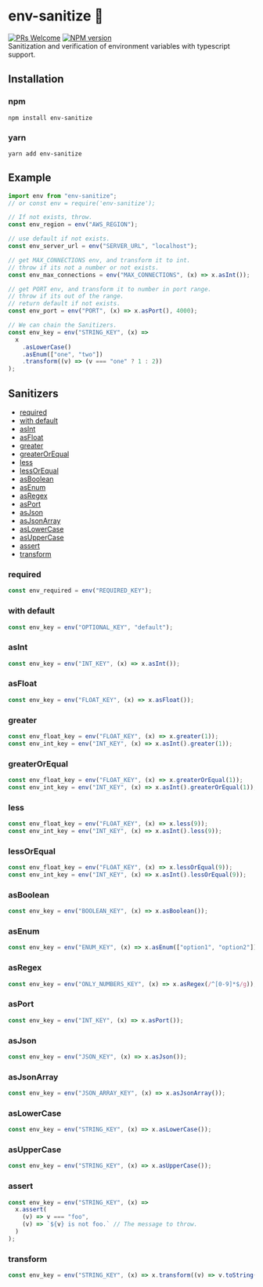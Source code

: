 # env-sanitize 🧹

[![PRs Welcome](https://img.shields.io/badge/PRs-welcome-brightgreen.svg?style=flat-square)](http://makeapullrequest.com)
[![NPM version](https://img.shields.io/npm/v/env-sanitize.svg)](https://www.npmjs.com/package/env-sanitize)  
Sanitization and verification of environment variables with typescript support.

## Installation

### npm

```
npm install env-sanitize
```

### yarn

```
yarn add env-sanitize
```

## Example

```javascript
import env from "env-sanitize";
// or const env = require('env-sanitize');

// If not exists, throw.
const env_region = env("AWS_REGION");

// use default if not exists.
const env_server_url = env("SERVER_URL", "localhost");

// get MAX_CONNECTIONS env, and transform it to int.
// throw if its not a number or not exists.
const env_max_connections = env("MAX_CONNECTIONS", (x) => x.asInt());

// get PORT env, and transform it to number in port range.
// throw if its out of the range.
// return default if not exists.
const env_port = env("PORT", (x) => x.asPort(), 4000);

// We can chain the Sanitizers.
const env_key = env("STRING_KEY", (x) =>
  x
    .asLowerCase()
    .asEnum(["one", "two"])
    .transform((v) => (v === "one" ? 1 : 2))
);
```

## Sanitizers

- [required](#required)
- [with default](#with-default)
- [asInt](#asint)
- [asFloat](#asfloat)
- [greater](#greater)
- [greaterOrEqual](#greaterorequal)
- [less](#less)
- [lessOrEqual](#lessorequal)
- [asBoolean](#asboolean)
- [asEnum](#asenum)
- [asRegex](#asregex)
- [asPort](#asport)
- [asJson](#asjson)
- [asJsonArray](#asjsonarray)
- [asLowerCase](#aslowercase)
- [asUpperCase](#asuppercase)
- [assert](#assert)
- [transform](#transform)

### required

```javascript
const env_required = env("REQUIRED_KEY");
```

### with default

```javascript
const env_key = env("OPTIONAL_KEY", "default");
```

### asInt

```javascript
const env_key = env("INT_KEY", (x) => x.asInt());
```

### asFloat

```javascript
const env_key = env("FLOAT_KEY", (x) => x.asFloat());
```

### greater

```javascript
const env_float_key = env("FLOAT_KEY", (x) => x.greater(1));
const env_int_key = env("INT_KEY", (x) => x.asInt().greater(1));
```

### greaterOrEqual

```javascript
const env_float_key = env("FLOAT_KEY", (x) => x.greaterOrEqual(1));
const env_int_key = env("INT_KEY", (x) => x.asInt().greaterOrEqual(1));
```

### less

```javascript
const env_float_key = env("FLOAT_KEY", (x) => x.less(9));
const env_int_key = env("INT_KEY", (x) => x.asInt().less(9));
```

### lessOrEqual

```javascript
const env_float_key = env("FLOAT_KEY", (x) => x.lessOrEqual(9));
const env_int_key = env("INT_KEY", (x) => x.asInt().lessOrEqual(9));
```

### asBoolean

```javascript
const env_key = env("BOOLEAN_KEY", (x) => x.asBoolean());
```

### asEnum

```javascript
const env_key = env("ENUM_KEY", (x) => x.asEnum(["option1", "option2"]));
```

### asRegex

```javascript
const env_key = env("ONLY_NUMBERS_KEY", (x) => x.asRegex(/^[0-9]*$/g));
```

### asPort

```javascript
const env_key = env("INT_KEY", (x) => x.asPort());
```

### asJson

```javascript
const env_key = env("JSON_KEY", (x) => x.asJson());
```

### asJsonArray

```javascript
const env_key = env("JSON_ARRAY_KEY", (x) => x.asJsonArray());
```

### asLowerCase

```javascript
const env_key = env("STRING_KEY", (x) => x.asLowerCase());
```

### asUpperCase

```javascript
const env_key = env("STRING_KEY", (x) => x.asUpperCase());
```

### assert

```javascript
const env_key = env("STRING_KEY", (x) =>
  x.assert(
    (v) => v === "foo",
    (v) => `${v} is not foo.` // The message to throw.
  )
);
```

### transform

```javascript
const env_key = env("STRING_KEY", (x) => x.transform((v) => v.toString().toLowerCase()););
```
